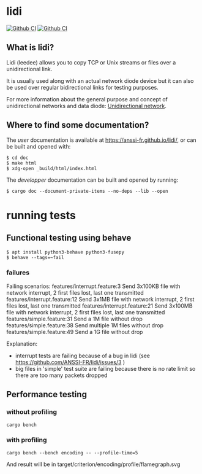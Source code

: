 # lidi

[![Github CI](https://github.com/ANSSI-FR/lidi/workflows/Rust/badge.svg)](https://github.com/ANSSI-FR/lidi/actions)
[![Github CI](https://github.com/ANSSI-FR/lidi/workflows/Clippy/badge.svg)](https://github.com/ANSSI-FR/lidi/actions)

## What is lidi?

Lidi (leedee) allows you to copy TCP or Unix streams or files over a unidirectional link.

It is usually used along with an actual network diode device but it can also be used over regular bidirectional links for testing purposes.

For more information about the general purpose and concept of unidirectional networks and data diode: [Unidirectional network](https://en.wikipedia.org/wiki/Unidirectional_network).

## Where to find some documentation?

The *user* documentation is available at <https://anssi-fr.github.io/lidi/>, or can be built and opened with:

```
$ cd doc
$ make html
$ xdg-open _build/html/index.html
```

The *developper* documentation can be built and opened by running:

```
$ cargo doc --document-private-items --no-deps --lib --open
```

# running tests

## Functional testing using behave

```
$ apt install python3-behave python3-fusepy
$ behave --tags=~fail
```

### failures

Failing scenarios:
  features/interrupt.feature:3  Send 3x100KB file with network interrupt, 2 first files lost, last one transmitted
  features/interrupt.feature:12  Send 3x1MB file with network interrupt, 2 first files lost, last one transmitted
  features/interrupt.feature:21  Send 3x100MB file with network interrupt, 2 first files lost, last one transmitted
  features/simple.feature:31  Send a 1M file without drop
  features/simple.feature:38  Send multiple 1M files without drop
  features/simple.feature:49  Send a 1G file without drop

Explanation:
* interrupt tests are failing because of a bug in lidi (see https://github.com/ANSSI-FR/lidi/issues/3 )
* big files in 'simple' test suite are failing because there is no rate limit so there are too many packets dropped

## Performance testing

### without profiling

```
cargo bench
```

### with profiling

```
cargo bench --bench encoding -- --profile-time=5
```

And result will be in target/criterion/encoding/profile/flamegraph.svg
